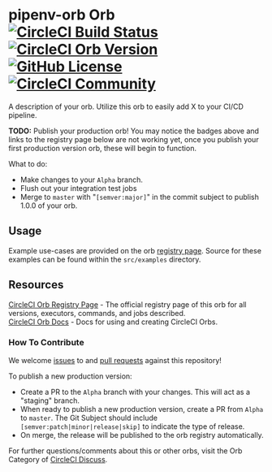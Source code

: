 # pipenv-orb Orb [![CircleCI Build Status](https://circleci.com/gh/dsayling/pipenv-orb.svg?style=shield "CircleCI Build Status")](https://circleci.com/gh/dsayling/pipenv-orb) [![CircleCI Orb Version](https://img.shields.io/badge/endpoint.svg?url=https://badges.circleci.io/orb/dsayling/pipenv-orb)](https://circleci.com/orbs/registry/orb/dsayling/pipenv-orb) [![GitHub License](https://img.shields.io/badge/license-MIT-lightgrey.svg)](https://raw.githubusercontent.com/dsayling/pipenv-orb/master/LICENSE) [![CircleCI Community](https://img.shields.io/badge/community-CircleCI%20Discuss-343434.svg)](https://discuss.circleci.com/c/ecosystem/orbs)

A description of your orb. Utilize this orb to easily add X to your CI/CD pipeline.

**TODO:**
Publish your production orb! You may notice the badges above and links to the registry page below are not working yet, once you publish your first production version orb, these will begin to function.

What to do:
* Make changes to your `Alpha` branch.
* Flush out your integration test jobs
* Merge to `master` with "`[semver:major]`" in the commit subject to publish 1.0.0 of your orb.


## Usage

Example use-cases are provided on the orb [registry page](https://circleci.com/orbs/registry/orb/dsayling/pipenv-orb#usage-examples). Source for these examples can be found within the `src/examples` directory.


## Resources

[CircleCI Orb Registry Page](https://circleci.com/orbs/registry/orb/dsayling/pipenv-orb) - The official registry page of this orb for all versions, executors, commands, and jobs described.  
[CircleCI Orb Docs](https://circleci.com/docs/2.0/orb-intro/#section=configuration) - Docs for using and creating CircleCI Orbs.  

### How To Contribute

We welcome [issues](https://github.com/dsayling/pipenv-orb/issues) to and [pull requests](https://github.com/dsayling/pipenv-orb/pulls) against this repository!

To publish a new production version:
* Create a PR to the `Alpha` branch with your changes. This will act as a "staging" branch.
* When ready to publish a new production version, create a PR from `Alpha` to `master`. The Git Subject should include `[semver:patch|minor|release|skip]` to indicate the type of release.
* On merge, the release will be published to the orb registry automatically.

For further questions/comments about this or other orbs, visit the Orb Category of [CircleCI Discuss](https://discuss.circleci.com/c/orbs).
